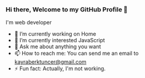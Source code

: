 ### Hi there, Welcome to my GitHub Profile 👋

I'm web developer

- 🔭 I’m currently working on Home
- 🌱 I’m currently interested JavaScript
- 💬 Ask me about anything you want
- 📫 How to reach me: You can send me an email to [kayraberktuncer@gmail.com](mailto://kayraberktuncer@gmail.com)
- ⚡ Fun fact: Actually, I'm not working.

